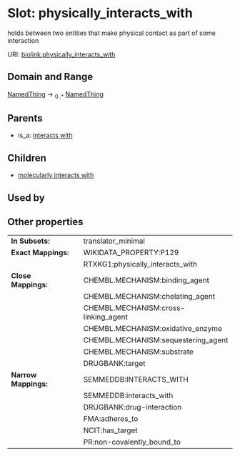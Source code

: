 
# Slot: physically_interacts_with


holds between two entities that make physical contact as part of some interaction

URI: [biolink:physically_interacts_with](https://w3id.org/biolink/vocab/physically_interacts_with)


## Domain and Range

[NamedThing](NamedThing.md) ->  <sub>0..*</sub>
 [NamedThing](NamedThing.md)

## Parents

 *  is_a: [interacts with](interacts_with.md)

## Children

 *  [molecularly interacts with](molecularly_interacts_with.md)

## Used by


## Other properties

|  |  |  |
| --- | --- | --- |
| **In Subsets:** | | translator_minimal |
| **Exact Mappings:** | | WIKIDATA_PROPERTY:P129 |
|  | | RTXKG1:physically_interacts_with |
| **Close Mappings:** | | CHEMBL.MECHANISM:binding_agent |
|  | | CHEMBL.MECHANISM:chelating_agent |
|  | | CHEMBL.MECHANISM:cross-linking_agent |
|  | | CHEMBL.MECHANISM:oxidative_enzyme |
|  | | CHEMBL.MECHANISM:sequestering_agent |
|  | | CHEMBL.MECHANISM:substrate |
|  | | DRUGBANK:target |
| **Narrow Mappings:** | | SEMMEDDB:INTERACTS_WITH |
|  | | SEMMEDDB:interacts_with |
|  | | DRUGBANK:drug-interaction |
|  | | FMA:adheres_to |
|  | | NCIT:has_target |
|  | | PR:non-covalently_bound_to |

